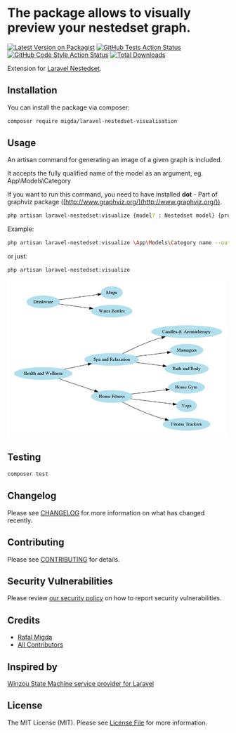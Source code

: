 # The package allows to visually preview your nestedset graph.

[![Latest Version on Packagist](https://img.shields.io/packagist/v/migda/laravel-nestedset-visualisation.svg?style=flat-square)](https://packagist.org/packages/migda/laravel-nestedset-visualisation)
[![GitHub Tests Action Status](https://img.shields.io/github/workflow/status/migda/laravel-nestedset-visualisation/run-tests?label=tests)](https://github.com/migda/laravel-nestedset-visualisation/actions?query=workflow%3Arun-tests+branch%3Amain)
[![GitHub Code Style Action Status](https://img.shields.io/github/workflow/status/migda/laravel-nestedset-visualisation/Check%20&%20fix%20styling?label=code%20style)](https://github.com/migda/laravel-nestedset-visualisation/actions?query=workflow%3A"Check+%26+fix+styling"+branch%3Amain)
[![Total Downloads](https://img.shields.io/packagist/dt/migda/laravel-nestedset-visualisation.svg?style=flat-square)](https://packagist.org/packages/migda/laravel-nestedset-visualisation)

Extension for [Laravel Nestedset](https://github.com/lazychaser/laravel-nestedset).

## Installation

You can install the package via composer:

```bash
composer require migda/laravel-nestedset-visualisation
```

## Usage

An artisan command for generating an image of a given graph is included.

It accepts the fully qualified name of the model as an argument, eg. App\Models\Category

If you want to run this command, you need to have installed **dot** - Part of graphviz package ([http://www.graphviz.org/](http://www.graphviz.org/)).

```bash
php artisan laravel-nestedset:visualize {model? : Nestedset model} {property? : model property as node label} {--output=./graph.jpg} {--format=jpg} {--direction=TB} {--dot-path=/usr/local/bin/dot}
```
Example:

```bash
php artisan laravel-nestedset:visualize \App\Models\Category name --output=categories_graph.jpg --format=jpg {--direction=TB} {--dot-path=/usr/local/bin/dot}
```
or just:

```bash
php artisan laravel-nestedset:visualize
```

![test](example.jpg)

## Testing

```bash
composer test
```

## Changelog

Please see [CHANGELOG](CHANGELOG.md) for more information on what has changed recently.

## Contributing

Please see [CONTRIBUTING](.github/CONTRIBUTING.md) for details.

## Security Vulnerabilities

Please review [our security policy](../../security/policy) on how to report security vulnerabilities.

## Credits

- [Rafal Migda](https://github.com/migda)
- [All Contributors](../../contributors)

## Inspired by

[Winzou State Machine service provider for Laravel](https://github.com/sebdesign/laravel-state-machine#visualize-command)

## License

The MIT License (MIT). Please see [License File](LICENSE.md) for more information.
